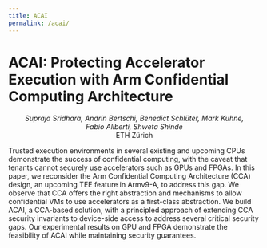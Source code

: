 ```yaml
---
title: ACAI
permalink: /acai/
---
```

# ACAI: Protecting Accelerator Execution with Arm Confidential Computing Architecture
<p style="text-align: center;"><i>Supraja Sridhara, Andrin Bertschi, Benedict Schlüter, Mark Kuhne,</i><br>
<i>Fabio Aliberti, Shweta Shinde</i><br>
ETH Zürich</p>

Trusted execution environments in several existing and upcoming CPUs demonstrate the success of confidential computing, with the caveat that tenants cannot securely use accelerators such as GPUs and FPGAs. In this paper, we reconsider the Arm Confidential Computing Architecture (CCA) design, an upcoming TEE feature in Armv9-A, to address this gap. We observe that CCA offers the right abstraction and mechanisms to allow confidential VMs to use accelerators as a first-class abstraction. We build ACAI, a CCA-based solution, with a principled approach of extending CCA security invariants to device-side access to address several critical security gaps. Our experimental results on GPU and FPGA demonstrate the feasibility of ACAI while maintaining security guarantees.
